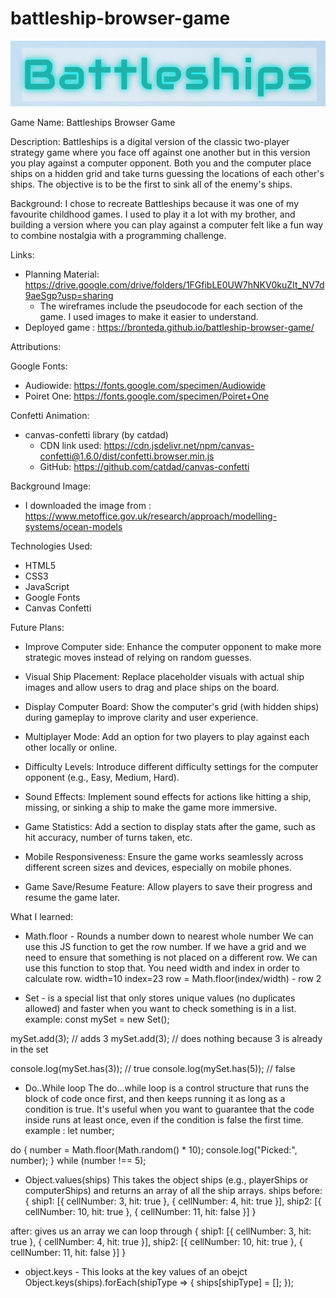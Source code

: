 # battleship-browser-game
![alt text](Images/Logo.png)

Game Name: Battleships Browser Game

Description:
Battleships is a digital version of the classic two-player strategy game where you face off against one another but in this version you play against a computer opponent. Both you and the computer place ships on a hidden grid and take turns guessing the locations of each other's ships. The objective is to be the first to sink all of the enemy's ships.

Background:
I chose to recreate Battleships because it was one of my favourite childhood games. I used to play it a lot with my brother, and building a version where you can play against a computer felt like a fun way to combine nostalgia with a programming challenge.

Links:
- Planning Material: https://drive.google.com/drive/folders/1FGfibLE0UW7hNKV0kuZIt_NV7d9aeSgp?usp=sharing
  - The wireframes include the pseudocode for each section of the game. I used images to make it easier to understand. 
- Deployed game : https://bronteda.github.io/battleship-browser-game/

Attributions:

Google Fonts:
- Audiowide: https://fonts.google.com/specimen/Audiowide
- Poiret One: https://fonts.google.com/specimen/Poiret+One

Confetti Animation:
- canvas-confetti library (by catdad)
  - CDN link used: https://cdn.jsdelivr.net/npm/canvas-confetti@1.6.0/dist/confetti.browser.min.js
  - GitHub: https://github.com/catdad/canvas-confetti

Background Image:
- I downloaded the image from : https://www.metoffice.gov.uk/research/approach/modelling-systems/ocean-models

Technologies Used:
- HTML5
- CSS3
- JavaScript 
- Google Fonts
- Canvas Confetti

Future Plans:
- Improve Computer side: Enhance the computer opponent to make more strategic moves instead of relying on random guesses.

- Visual Ship Placement: Replace placeholder visuals with actual ship images and allow users to drag and place ships on the board.

- Display Computer Board: Show the computer's grid (with hidden ships) during gameplay to improve clarity and user experience.

- Multiplayer Mode: Add an option for two players to play against each other locally or online.

- Difficulty Levels: Introduce different difficulty settings for the computer opponent (e.g., Easy, Medium, Hard).

- Sound Effects: Implement sound effects for actions like hitting a ship, missing, or sinking a ship to make the game more immersive.

- Game Statistics: Add a section to display stats after the game, such as hit accuracy, number of turns taken, etc.

- Mobile Responsiveness: Ensure the game works seamlessly across different screen sizes and devices, especially on mobile phones.

- Game Save/Resume Feature: Allow players to save their progress and resume the game later.


What I learned:
- Math.floor - Rounds a number down to nearest whole number
We can use this JS function to get the row number. If we have a grid and we need to ensure that something is not placed on a different row. We can use this function to stop that. 
You need width and index in order to calculate row.
width=10
index=23
row = Math.floor(index/width) - row 2

- Set - is a special list that only stores unique values (no duplicates allowed) and faster when you want to check something is in a list. 
example:
const mySet = new Set();

mySet.add(3); // adds 3
mySet.add(3); // does nothing because 3 is already in the set

console.log(mySet.has(3)); // true
console.log(mySet.has(5)); // false

- Do..While loop 
The do...while loop is a control structure that runs the block of code once first, and then keeps running it as long as a condition is true. It's useful when you want to guarantee that the code inside runs at least once, even if the condition is false the first time.
example :
let number;

do {
  number = Math.floor(Math.random() * 10);
  console.log("Picked:", number);
} while (number !== 5);

- Object.values(ships)
This takes the object ships (e.g., playerShips or computerShips) and returns an array of all the ship arrays.
ships 
before:
{
  ship1: [{ cellNumber: 3, hit: true }, { cellNumber: 4, hit: true }],
  ship2: [{ cellNumber: 10, hit: true }, { cellNumber: 11, hit: false }]
}

after: gives us an array we can loop through 
{
  ship1: [{ cellNumber: 3, hit: true }, { cellNumber: 4, hit: true }],
  ship2: [{ cellNumber: 10, hit: true }, { cellNumber: 11, hit: false }]
}

- object.keys - This looks at the key values of an obejct 
Object.keys(ships).forEach(shipType => {
        ships[shipType] = [];
    });
